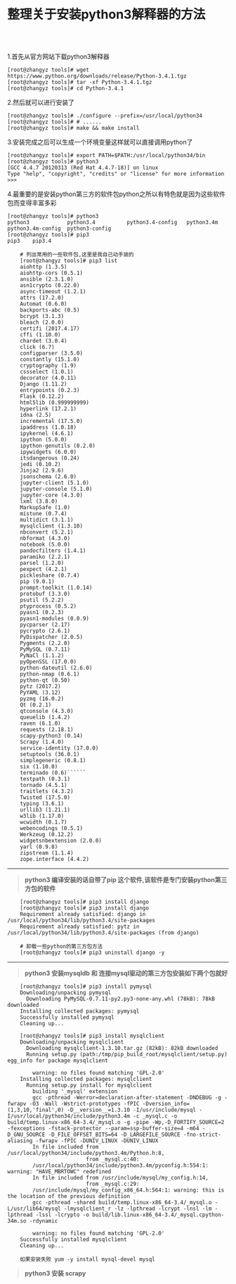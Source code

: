 # 整理关于安装python3解释器的方法

<br>

<br>

1.首先从官方网站下载python3解释器
```shell
[root@zhangyz tools]# wget https://www.python.org/downloads/release/Python-3.4.1.tgz 
[root@zhangyz tools]# tar -xf Python-3.4.1.tgz
[root@zhangyz tools]# cd Python-3.4.1
```

2.然后就可以进行安装了
```shell
[root@zhangyz tools]# ./configure --prefix=/usr/local/python34
[root@zhangyz tools]# # ......
[root@zhangyz tools]# make && make install
```

3.安装完成之后可以生成一个环境变量这样就可以直接调用python了
```shell
[root@zhangyz tools]# export PATH=$PATH:/usr/local/python34/bin
[root@zhangyz tools]# python3
[GCC 4.4.7 20120313 (Red Hat 4.4.7-18)] on linux
Type "help", "copyright", "credits" or "license" for more information
>>>
```

4.最重要的是安装python第三方的软件包python之所以有特色就是因为这些软件包而变得丰富多彩
```shell
[root@zhangyz tools]# python3
python3            python3.4          python3.4-config   python3.4m         python3.4m-config  python3-config   
[root@zhangyz tools]# pip3
pip3    pip3.4  
```

		# 列出常用的一些软件包,这里是我自己动手装的
		[root@zhangyz tools]# pip3 list
		aiohttp (1.3.5)
		aiohttp-cors (0.5.1)
		ansible (2.3.1.0)
		asn1crypto (0.22.0)
		async-timeout (1.2.1)
		attrs (17.2.0)
		Automat (0.6.0)
		backports-abc (0.5)
		bcrypt (3.1.3)
		bleach (2.0.0)
		certifi (2017.4.17)
		cffi (1.10.0)
		chardet (3.0.4)
		click (6.7)
		configparser (3.5.0)
		constantly (15.1.0)
		cryptography (1.9)
		cssselect (1.0.1)
		decorator (4.0.11)
		Django (1.11.2)
		entrypoints (0.2.3)
		Flask (0.12.2)
		html5lib (0.999999999)
		hyperlink (17.2.1)
		idna (2.5)
		incremental (17.5.0)
		ipaddress (1.0.18)
		ipykernel (4.6.1)
		ipython (5.0.0)
		ipython-genutils (0.2.0)
		ipywidgets (6.0.0)
		itsdangerous (0.24)
		jedi (0.10.2)
		Jinja2 (2.9.6)
		jsonschema (2.6.0)
		jupyter-client (5.1.0)
		jupyter-console (5.1.0)
		jupyter-core (4.3.0)
		lxml (3.8.0)
		MarkupSafe (1.0)
		mistune (0.7.4)
		multidict (3.1.1)
		mysqlclient (1.3.10)
		nbconvert (5.2.1)
		nbformat (4.3.0)
		notebook (5.0.0)
		pandocfilters (1.4.1)
		paramiko (2.2.1)
		parsel (1.2.0)
		pexpect (4.2.1)
		pickleshare (0.7.4)
		pip (9.0.1)
		prompt-toolkit (1.0.14)
		protobuf (3.3.0)
		psutil (5.2.2)
		ptyprocess (0.5.2)
		pyasn1 (0.2.3)
		pyasn1-modules (0.0.9)
		pycparser (2.17)
		pycrypto (2.6.1)
		PyDispatcher (2.0.5)
		Pygments (2.2.0)
		PyMySQL (0.7.11)
		PyNaCl (1.1.2)
		pyOpenSSL (17.0.0)
		python-dateutil (2.6.0)
		python-nmap (0.6.1)
		python-qt (0.50)
		pytz (2017.2)
		PyYAML (3.12)
		pyzmq (16.0.2)
		Qt (0.2.1)
		qtconsole (4.3.0)
		queuelib (1.4.2)
		raven (6.1.0)
		requests (2.18.1)
		scapy-python3 (0.14)
		Scrapy (1.4.0)
		service-identity (17.0.0)
		setuptools (36.0.1)
		simplegeneric (0.8.1)
		six (1.10.0)
		terminado (0.6)``````
		testpath (0.3.1)
		tornado (4.5.1)
		traitlets (4.3.2)
		Twisted (17.5.0)
		typing (3.6.1)
		urllib3 (1.21.1)
		w3lib (1.17.0)
		wcwidth (0.1.7)
		webencodings (0.5.1)
		Werkzeug (0.12.2)
		widgetsnbextension (2.0.0)
		yarl (0.9.8)
		zipstream (1.1.4)
		zope.interface (4.4.2)



----------

 
> **python3 编译安装的话自带了pip 这个软件,该软件是专门安装python第三方包的软件**

		[root@zhangyz tools]# pip3 install django
		[root@zhangyz tools]# pip3 install django
		Requirement already satisfied: django in /usr/local/python34/lib/python3.4/site-packages
		Requirement already satisfied: pytz in /usr/local/python34/lib/python3.4/site-packages (from django)

		# 卸载一些python的第三方包方法		
		[root@zhangyz tools]# pip3 uninstall django -y


***


> **python3 安装mysqldb 和 连接mysql驱动的第三方包安装如下两个包就好**

		[root@zhangyz tools]# pip3 install pymysql
		Downloading/unpacking pymysql
		  Downloading PyMySQL-0.7.11-py2.py3-none-any.whl (78kB): 78kB downloaded
		Installing collected packages: pymysql
		Successfully installed pymysql
		Cleaning up...

		[root@zhangyz tools]# pip3 install mysqlclient
		Downloading/unpacking mysqlclient
		  Downloading mysqlclient-1.3.10.tar.gz (82kB): 82kB downloaded
		  Running setup.py (path:/tmp/pip_build_root/mysqlclient/setup.py) egg_info for package mysqlclient
    
		    warning: no files found matching 'GPL-2.0'
		Installing collected packages: mysqlclient
		  Running setup.py install for mysqlclient
		    building '_mysql' extension
		    gcc -pthread -Werror=declaration-after-statement -DNDEBUG -g -fwrapv -O3 -Wall -Wstrict-prototypes -fPIC -Dversion_info=(1,3,10,'final',0) -D__version__=1.3.10 -I/usr/include/mysql -I/usr/local/python34/include/python3.4m -c _mysql.c -o build/temp.linux-x86_64-3.4/_mysql.o -g -pipe -Wp,-D_FORTIFY_SOURCE=2 -fexceptions -fstack-protector --param=ssp-buffer-size=4 -m64 -D_GNU_SOURCE -D_FILE_OFFSET_BITS=64 -D_LARGEFILE_SOURCE -fno-strict-aliasing -fwrapv -fPIC -DUNIV_LINUX -DUNIV_LINUX
		    In file included from /usr/local/python34/include/python3.4m/Python.h:8,
		                     from _mysql.c:40:
		    /usr/local/python34/include/python3.4m/pyconfig.h:554:1: warning: "HAVE_MBRTOWC" redefined
		    In file included from /usr/include/mysql/my_config.h:14,
		                     from _mysql.c:29:
		    /usr/include/mysql/my_config_x86_64.h:564:1: warning: this is the location of the previous definition
		    gcc -pthread -shared build/temp.linux-x86_64-3.4/_mysql.o -L/usr/lib64/mysql -lmysqlclient_r -lz -lpthread -lcrypt -lnsl -lm -lpthread -lssl -lcrypto -o build/lib.linux-x86_64-3.4/_mysql.cpython-34m.so -rdynamic
		    
		    warning: no files found matching 'GPL-2.0'
		Successfully installed mysqlclient
		Cleaning up...

		如果安装失败 yum -y install mysql-devel mysql



> **python3 安装 scrapy**
		
